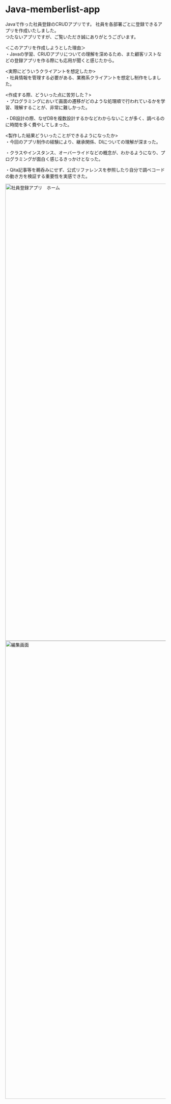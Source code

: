  # Java-memberlist-app 

 Javaで作った社員登録のCRUDアプリです。
社員を各部署ごとに登録できるアプリを作成いたしました。  
つたないアプリですが、ご覧いただき誠にありがとうございます。  

＜このアプリを作成しようとした理由＞  
・Javaの学習、CRUDアプリについての理解を深めるため、また顧客リストなどの登録アプリを作る際にも応用が聞くと感じたから。

<実際にどういうクライアントを想定したか>  
・社員情報を管理する必要がある、業務系クライアントを想定し制作をしました。

<作成する際、どういった点に苦労した？>  
・プログラミングにおいて画面の遷移がどのような処理順で行われているかを学習、理解することが、非常に難しかった。  　

・DB設計の際、なぜDBを複数設計するかなどわからないことが多く、調べるのに時間を多く費やしてしまった。

<製作した結果どういったことができるようになったか>  
・今回のアプリ制作の経験により、継承関係、DIについての理解が深まった。  

・クラスやインスタンス、オーバーライドなどの概念が、わかるようになり、プログラミングが面白く感じるきっかけとなった。  

・Qita記事等を鵜呑みにせず、公式リファレンスを参照したり自分で調べコードの動き方を検証する重要性を実感できた。   






<img width="1437" alt="社員登録アプリ　ホーム" src="https://user-images.githubusercontent.com/74240481/120427025-22c41880-c3ac-11eb-817f-f5382bb4375c.png">

<img width="1440" alt="編集画面" src="https://user-images.githubusercontent.com/74240481/120929098-aa01eb00-c722-11eb-99f6-7f77605a5e03.png">
